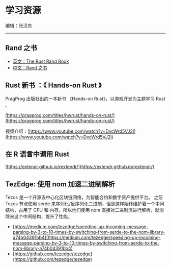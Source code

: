 # 学习资源

编辑：张汉东

---

## Rand 之书

- [英文：The Rust Rand Book](https://github.com/rust-random/book/)
- [中文：Rand 之书](https://github.com/zjp-CN/Rust-Rand-Book-zh)

## Rust 新书 ：《 Hands-on Rust 》

PragProg 出版社出的一本新书 《Hands-on Rust》，以游戏开发为主题学习 Rust 。 

[https://pragprog.com/titles/hwrust/hands-on-rust/](https://pragprog.com/titles/hwrust/hands-on-rust/)

视频介绍：[https://www.youtube.com/watch?v=DvcWrd5VJ2I](https://www.youtube.com/watch?v=DvcWrd5VJ2I)

## 在 R 语言中调用 Rust 

[https://extendr.github.io/rextendr/](https://extendr.github.io/rextendr/)

## TezEdge: 使用 nom 加速二进制解析

Tezos 是一个开源去中心化区块链网络，为智能合约和数字资产提供平台。 之前 Tezos 节点使用 serde 来序列化/反序列化二进制，但是这样始终维护着一个中间结构，占用了 CPU 和 内存。所以他们使用 nom 直接对二进制流进行解析，就消除来这个中间结构，提升了性能。

- [https://medium.com/tezedge/speeding-up-incoming-message-parsing-by-3-to-10-times-by-switching-from-serde-to-the-nom-library-a74b04391bb4](https://medium.com/tezedge/speeding-up-incoming-message-parsing-by-3-to-10-times-by-switching-from-serde-to-the-nom-library-a74b04391bb4)
- [https://github.com/tezedge/tezedge](https://github.com/tezedge/tezedge)